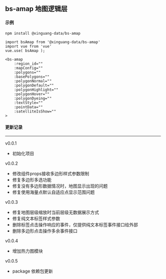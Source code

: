 ## bs-amap 地图逻辑层

#### 示例

```vue
npm install @xinguang-data/bs-amap
```
```vue
import bsAmap from '@xinguang-data/bs-amap'
import vue from 'vue'
vue.use( bsAmap );

<bs-amap
    :region_id=""
    :mapConfig=""
    :polygons=""
    :basePolygons=""
    :polygonNormal=""
	:polygonDefault=""
    :polygonHighlight=""
    :polygonHover=""
    :polygonDyeing=""
	:textStyle=""
	:pointData=""
    :satelliteIsShow=""
>
```

#### 更新记录

------

v0.0.1

- 初始化项目

v0.0.2

- 修改组件props接收多边形样式参数限制
- 修复多边形多选功能
- 修复没有多边形数据情况时，地图显示出现的问题
- 修复使用海量点默认自适应点显示范围问题

v0.0.3

- 修复地图层级缩放时当前层级无数据展示方式
- 修复纯文本标签样式参数
- 删除标签点击操作响应的事件，仅提供纯文本标签事件接口给外部
- 删除多边形点击操作多余事件接口

v0.0.4

- 增加热力图模块

v0.0.5

- package 依赖包更新